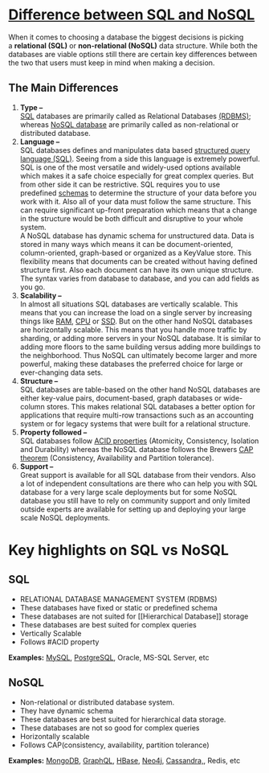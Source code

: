 # [Difference between SQL and NoSQL](https://www.geeksforgeeks.org/difference-between-sql-and-nosql/)
When it comes to choosing a database the biggest decisions is picking a **relational (SQL)** or **non-relational (NoSQL)** data structure. While both the databases are viable options still there are certain key differences between the two that users must keep in mind when making a decision. 

## The Main Differences

1.  **Type –**   
    [SQL](https://www.geeksforgeeks.org/sql-tutorial/) databases are primarily called as Relational Databases [(RDBMS)](https://www.geeksforgeeks.org/rdbms-full-form/); whereas [NoSQL database](https://www.geeksforgeeks.org/introduction-to-nosql/) are primarily called as non-relational or distributed database. 
2.  **Language –**   
    SQL databases defines and manipulates data based [structured query language (SQL)](https://www.geeksforgeeks.org/structured-query-language/). Seeing from a side this language is extremely powerful. SQL is one of the most versatile and widely-used options available which makes it a safe choice especially for great complex queries. But from other side it can be restrictive. SQL requires you to use predefined [schemas](https://www.geeksforgeeks.org/create-schema-in-sql-server/) to determine the structure of your data before you work with it. Also all of your data must follow the same structure. This can require significant up-front preparation which means that a change in the structure would be both difficult and disruptive to your whole system.   
    A NoSQL database has dynamic schema for unstructured data. Data is stored in many ways which means it can be document-oriented, column-oriented, graph-based or organized as a KeyValue store. This flexibility means that documents can be created without having defined structure first. Also each document can have its own unique structure. The syntax varies from database to database, and you can add fields as you go. 
3.  **Scalability –**   
    In almost all situations SQL databases are vertically scalable. This means that you can increase the load on a single server by increasing things like [RAM](https://www.geeksforgeeks.org/random-access-memory-ram/), [CPU](https://www.geeksforgeeks.org/central-processing-unit-cpu/) or [SSD](https://www.geeksforgeeks.org/introduction-to-solid-state-drive-ssd/). But on the other hand NoSQL databases are horizontally scalable. This means that you handle more traffic by sharding, or adding more servers in your NoSQL database. It is similar to adding more floors to the same building versus adding more buildings to the neighborhood. Thus NoSQL can ultimately become larger and more powerful, making these databases the preferred choice for large or ever-changing data sets.
4.  **Structure –**   
    SQL databases are table-based on the other hand NoSQL databases are either key-value pairs, document-based, graph databases or wide-column stores. This makes relational SQL databases a better option for applications that require multi-row transactions such as an accounting system or for legacy systems that were built for a relational structure. 
5.  **Property followed –**   
    SQL databases follow [ACID properties](https://www.geeksforgeeks.org/acid-properties-in-dbms/) (Atomicity, Consistency, Isolation and Durability) whereas the NoSQL database follows the Brewers [CAP theorem](https://www.geeksforgeeks.org/the-cap-theorem-in-dbms/) (Consistency, Availability and Partition tolerance). 
6.  **Support –**   
    Great support is available for all SQL database from their vendors. Also a lot of independent consultations are there who can help you with SQL database for a very large scale deployments but for some NoSQL database you still have to rely on community support and only limited outside experts are available for setting up and deploying your large scale NoSQL deployments.

# Key highlights on SQL vs NoSQL

## SQL

- RELATIONAL DATABASE MANAGEMENT SYSTEM (RDBMS)
- These databases have fixed or static or predefined schema
- These databases are not suited for [[Hierarchical Database]] storage
- These databases are best suited for complex queries
- Vertically Scalable
- Follows #ACID property

**Examples:** [MySQL](https://www.geeksforgeeks.org/mysql-common-mysql-queries/), [PostgreSQL](https://www.geeksforgeeks.org/what-is-postgresql-introduction/), Oracle, MS-SQL Server, etc

## NoSQL

- Non-relational or distributed database system.
- They have dynamic schema
- These databases are best suited for hierarchical data storage.
- These databases are not so good for complex queries
- Horizontally scalable
- Follows CAP(consistency, availability, partition tolerance)

**Examples:** [MongoDB](https://www.geeksforgeeks.org/mongodb-tutorial/), [GraphQL](https://www.geeksforgeeks.org/graphql-query/), [HBase](https://www.geeksforgeeks.org/architecture-of-hbase/), [Neo4j](https://www.geeksforgeeks.org/neo4j-introduction/), [Cassandra,](https://www.geeksforgeeks.org/apache-cassandra-nosql-database/), Redis, etc